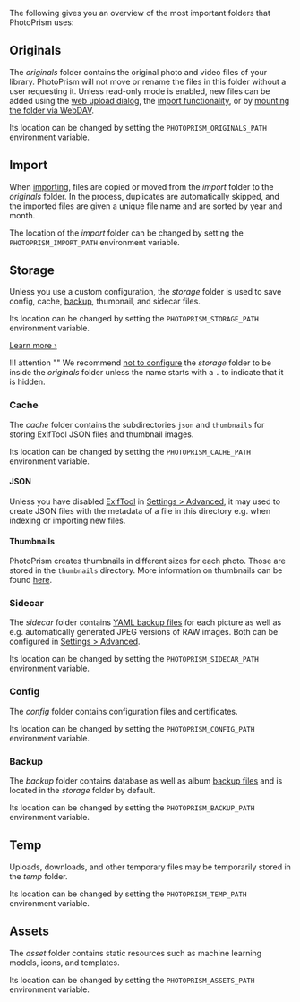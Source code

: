 The following gives you an overview of the most important folders that PhotoPrism uses:

## Originals

The *originals* folder contains the original photo and video files of your library. PhotoPrism will not move or rename the files in this folder without a user requesting it. Unless read-only mode is enabled, new files can be added using the [web upload dialog](../library/upload.md), the [import functionality](../library/import.md), or by [mounting the folder via WebDAV](../sync/webdav.md).

Its location can be changed by setting the `PHOTOPRISM_ORIGINALS_PATH` environment variable.

## Import

When [importing](../library/import.md), files are copied or moved from the *import* folder to the *originals* folder. In the process, duplicates are automatically skipped, and the imported files are given a unique file name and are sorted by year and month.

The location of the *import* folder can be changed by setting the `PHOTOPRISM_IMPORT_PATH` environment variable.

## Storage

Unless you use a custom configuration, the *storage* folder is used to save config, cache, [backup](export.md#album-backups), thumbnail, and sidecar files.

Its location can be changed by setting the `PHOTOPRISM_STORAGE_PATH` environment variable.

[Learn more ›](../../getting-started/faq.md#why-is-my-storage-folder-so-large-what-is-in-it)

!!! attention ""
    We recommend [not to configure](../../known-issues.md#nested-storage-folder) the *storage* folder to be inside the *originals* folder unless the name starts with a `.` to indicate that it is hidden.

### Cache

The *cache* folder contains the subdirectories `json` and `thumbnails` for storing ExifTool JSON files and thumbnail images.

Its location can be changed by setting the `PHOTOPRISM_CACHE_PATH` environment variable.

#### JSON

Unless you have disabled [ExifTool](https://exiftool.org/) in [Settings > Advanced](../settings/advanced.md), it may used to create JSON files with the metadata of a file in this directory e.g. when indexing or importing new files.

#### Thumbnails

PhotoPrism creates thumbnails in different sizes for each photo. Those are stored in the `thumbnails` directory.
More information on thumbnails can be found [here](../settings/advanced.md#preview-images).

### Sidecar

The *sidecar* folder contains [YAML backup files](export.md#photo-backups) for each picture as well as e.g. automatically generated JPEG versions of RAW images.
Both can be configured in [Settings > Advanced](../settings/advanced.md).

Its location can be changed by setting the `PHOTOPRISM_SIDECAR_PATH` environment variable.

### Config

The *config* folder contains configuration files and certificates.

Its location can be changed by setting the `PHOTOPRISM_CONFIG_PATH` environment variable.

### Backup

The *backup* folder contains database as well as album [backup files](../../getting-started/advanced/backups.md) and is located in the *storage* folder by default.

Its location can be changed by setting the `PHOTOPRISM_BACKUP_PATH` environment variable.

## Temp

Uploads, downloads, and other temporary files may be temporarily stored in the *temp* folder.

Its location can be changed by setting the `PHOTOPRISM_TEMP_PATH` environment variable.

## Assets

The *asset* folder contains static resources such as machine learning models, icons, and templates.

Its location can be changed by setting the `PHOTOPRISM_ASSETS_PATH` environment variable.


